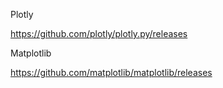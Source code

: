 Plotly

https://github.com/plotly/plotly.py/releases

Matplotlib

https://github.com/matplotlib/matplotlib/releases

